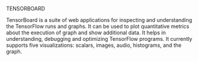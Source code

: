TENSORBOARD

TensorBoard is a suite of web applications for inspecting and understanding the TensorFlow runs and graphs. It can be used to plot quantitative metrics about the execution of graph and show additional data. It helps in understanding, debugging and optimizing TensorFlow programs. It currently supports five visualizations: scalars, images, audio, histograms, and the graph.


